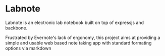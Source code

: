# Labnote

Labnote is an electronic lab notebook built on top of expressjs and backbone.

Frustrated by Evernote's lack of ergonomy, this project aims at providing a simple
and usable web based note taking app with standard formating options via markdown

